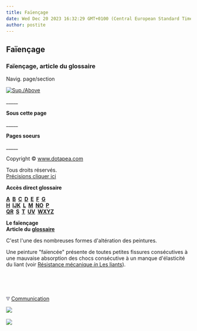 ```yaml
---
title: Faïençage
date: Wed Dec 20 2023 16:32:29 GMT+0100 (Central European Standard Time)
author: postite
---
```


## Faïençage
### Faïençage, article du glossaire
 Navig. page/section

[![Sup./Above](_derived/up_cmp_themenoir010_up.gif)](f.html)

\_\_\_\_\_

**Sous cette page**

\_\_\_\_\_

**Pages soeurs**

\_\_\_\_\_

Copyright © www.dotapea.com

Tous droits réservés.  
[Précisions cliquer ici](droitscopie.html)

**Accès direct glossaire**

**[A](a.html)  [B](b.html)  [C](c.html)  [D](d.html)  [E](e.html)  [F](f.html)  [G](g.html)  
[H](h.html)  [IJK](ijk.html)  [L](l.html)  [M](m.html)  [NO](no.html)  [P](p.html)  
[QR](qr.html)  [S](s.html)  [T](t.html)  [UV](uv.html)  [WXYZ](wxyz.html)**

**Le faïençage  
Article du [glossaire](glossaire.html)**

C'est l'une des nombreuses formes d'altération des peintures.

Une peinture "faïencée" présente de toutes petites fissures consécutives à une mauvaise absorption des chocs consécutive à un manque d'élasticité du liant (voir [Résistance mécanique _in_ Les liants](liants.html#resistancemecanique)).



 

 ![](images/transparent122x1.gif)

![](images/flechebas.gif) [Communication](http://www.artrealite.com/annonceurs.htm) 

[![](https://cbonvin.fr/sites/regie.artrealite.com/visuels/campagne1.png)](index-2.html#20131014)

![](https://cbonvin.fr/sites/regie.artrealite.com/visuels/campagne2.png)